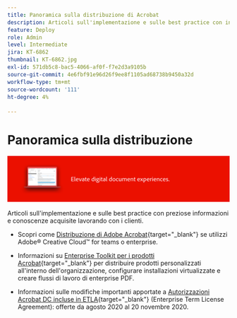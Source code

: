 ```yaml
---
title: Panoramica sulla distribuzione di Acrobat
description: Articoli sull'implementazione e sulle best practice con informazioni e conoscenze preziose acquisite collaborando con i clienti
feature: Deploy
role: Admin
level: Intermediate
jira: KT-6862
thumbnail: KT-6862.jpg
exl-id: 571db5c8-bac5-4066-af0f-f7e2d3a9105b
source-git-commit: 4e6fbf91e96d26f9ee8f1105ad68738b9450a32d
workflow-type: tm+mt
source-wordcount: '111'
ht-degree: 4%

---
```


# Panoramica sulla distribuzione

![Immagine di distribuzione Acrobat](../assets/Hero-Deploy.png)

Articoli sull&#39;implementazione e sulle best practice con preziose informazioni e conoscenze acquisite lavorando con i clienti.

* Scopri come [Distribuzione di Adobe Acrobat](https://helpx.adobe.com/enterprise/using/deploying-acrobat.html){target="_blank"} se utilizzi Adobe® Creative Cloud™ for teams o enterprise.

* Informazioni su [Enterprise Toolkit per i prodotti Acrobat](https://www.adobe.com/devnet-docs/acrobatetk/index.html){target="_blank"} per distribuire prodotti personalizzati all&#39;interno dell&#39;organizzazione, configurare installazioni virtualizzate e creare flussi di lavoro di enterprise PDF.

* Informazioni sulle modifiche importanti apportate a [Autorizzazioni Acrobat DC incluse in ETLA](signentitlementchanges.md){target="_blank"} (Enterprise Term License Agreement): offerte da agosto 2020 al 20 novembre 2020.
